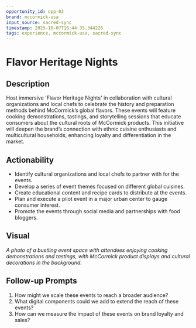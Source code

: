 ```yaml
---
opportunity_id: opp-03
brand: mccormick-usa
input_source: sacred-sync
timestamp: 2025-10-07T16:44:35.344226
tags: experience, mccormick-usa, sacred-sync
---
```


# Flavor Heritage Nights

## Description

Host immersive 'Flavor Heritage Nights' in collaboration with cultural organizations and local chefs to celebrate the history and preparation methods behind McCormick’s global flavors. These events will feature cooking demonstrations, tastings, and storytelling sessions that educate consumers about the cultural roots of McCormick products. This initiative will deepen the brand’s connection with ethnic cuisine enthusiasts and multicultural households, enhancing loyalty and differentiation in the market.

## Actionability

- Identify cultural organizations and local chefs to partner with for the events.
- Develop a series of event themes focused on different global cuisines.
- Create educational content and recipe cards to distribute at the events.
- Plan and execute a pilot event in a major urban center to gauge consumer interest.
- Promote the events through social media and partnerships with food bloggers.

## Visual

*A photo of a bustling event space with attendees enjoying cooking demonstrations and tastings, with McCormick product displays and cultural decorations in the background.*

## Follow-up Prompts

1. How might we scale these events to reach a broader audience?
2. What digital components could we add to extend the reach of these events?
3. How can we measure the impact of these events on brand loyalty and sales?
